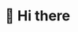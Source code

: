 <h1>👋 Hi there</h1> 
<!---
greatnessmensah/greatnessmensah is a ✨ special ✨ repository because its `README.md` (this file) appears on your GitHub profile.
You can click the Preview link to take a look at your changes.
--->
